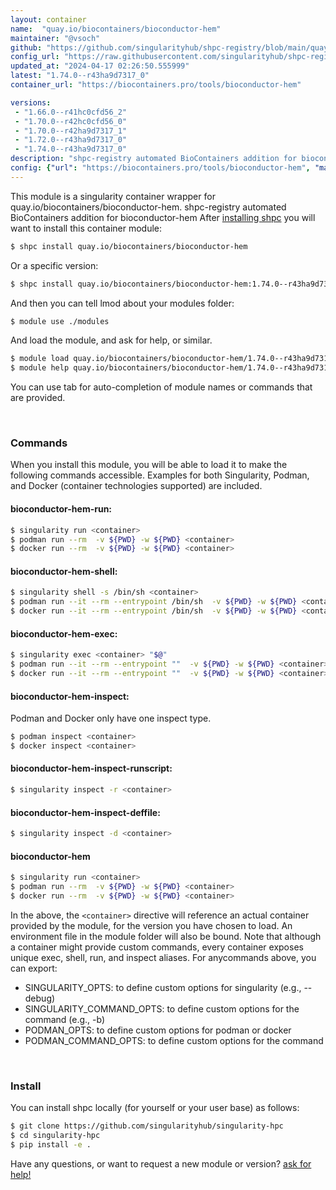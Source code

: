 ```yaml
---
layout: container
name:  "quay.io/biocontainers/bioconductor-hem"
maintainer: "@vsoch"
github: "https://github.com/singularityhub/shpc-registry/blob/main/quay.io/biocontainers/bioconductor-hem/container.yaml"
config_url: "https://raw.githubusercontent.com/singularityhub/shpc-registry/main/quay.io/biocontainers/bioconductor-hem/container.yaml"
updated_at: "2024-04-17 02:26:50.555999"
latest: "1.74.0--r43ha9d7317_0"
container_url: "https://biocontainers.pro/tools/bioconductor-hem"

versions:
 - "1.66.0--r41hc0cfd56_2"
 - "1.70.0--r42hc0cfd56_0"
 - "1.70.0--r42ha9d7317_1"
 - "1.72.0--r43ha9d7317_0"
 - "1.74.0--r43ha9d7317_0"
description: "shpc-registry automated BioContainers addition for bioconductor-hem"
config: {"url": "https://biocontainers.pro/tools/bioconductor-hem", "maintainer": "@vsoch", "description": "shpc-registry automated BioContainers addition for bioconductor-hem", "latest": {"1.74.0--r43ha9d7317_0": "sha256:998d08ae80c6afad2b5a30c4686e40e70238f61985b6005d0f1ec734f468a9bc"}, "tags": {"1.66.0--r41hc0cfd56_2": "sha256:f343026ca1a51388de57d91a6b7b0f403543773ee85a10c597b66bc2958c37c2", "1.70.0--r42hc0cfd56_0": "sha256:e3814ad5f3a4bf7aefbb354cfd2e2e5c87947a22a48692f193e1a1f7f412c62f", "1.70.0--r42ha9d7317_1": "sha256:9c94d15a865f7d1a7e2e555b444919242c4c271698353b576d249b1725ac05e3", "1.72.0--r43ha9d7317_0": "sha256:c1edf55d8349a690518c50342d58dff5536523976bb89641cbcca5b39fe51b31", "1.74.0--r43ha9d7317_0": "sha256:998d08ae80c6afad2b5a30c4686e40e70238f61985b6005d0f1ec734f468a9bc"}, "docker": "quay.io/biocontainers/bioconductor-hem"}
---
```


This module is a singularity container wrapper for quay.io/biocontainers/bioconductor-hem.
shpc-registry automated BioContainers addition for bioconductor-hem
After [installing shpc](#install) you will want to install this container module:


```bash
$ shpc install quay.io/biocontainers/bioconductor-hem
```

Or a specific version:

```bash
$ shpc install quay.io/biocontainers/bioconductor-hem:1.74.0--r43ha9d7317_0
```

And then you can tell lmod about your modules folder:

```bash
$ module use ./modules
```

And load the module, and ask for help, or similar.

```bash
$ module load quay.io/biocontainers/bioconductor-hem/1.74.0--r43ha9d7317_0
$ module help quay.io/biocontainers/bioconductor-hem/1.74.0--r43ha9d7317_0
```

You can use tab for auto-completion of module names or commands that are provided.

<br>

### Commands

When you install this module, you will be able to load it to make the following commands accessible.
Examples for both Singularity, Podman, and Docker (container technologies supported) are included.

#### bioconductor-hem-run:

```bash
$ singularity run <container>
$ podman run --rm  -v ${PWD} -w ${PWD} <container>
$ docker run --rm  -v ${PWD} -w ${PWD} <container>
```

#### bioconductor-hem-shell:

```bash
$ singularity shell -s /bin/sh <container>
$ podman run --it --rm --entrypoint /bin/sh  -v ${PWD} -w ${PWD} <container>
$ docker run --it --rm --entrypoint /bin/sh  -v ${PWD} -w ${PWD} <container>
```

#### bioconductor-hem-exec:

```bash
$ singularity exec <container> "$@"
$ podman run --it --rm --entrypoint ""  -v ${PWD} -w ${PWD} <container> "$@"
$ docker run --it --rm --entrypoint ""  -v ${PWD} -w ${PWD} <container> "$@"
```

#### bioconductor-hem-inspect:

Podman and Docker only have one inspect type.

```bash
$ podman inspect <container>
$ docker inspect <container>
```

#### bioconductor-hem-inspect-runscript:

```bash
$ singularity inspect -r <container>
```

#### bioconductor-hem-inspect-deffile:

```bash
$ singularity inspect -d <container>
```



#### bioconductor-hem

```bash
$ singularity run <container>
$ podman run --rm  -v ${PWD} -w ${PWD} <container>
$ docker run --rm  -v ${PWD} -w ${PWD} <container>
```


In the above, the `<container>` directive will reference an actual container provided
by the module, for the version you have chosen to load. An environment file in the
module folder will also be bound. Note that although a container
might provide custom commands, every container exposes unique exec, shell, run, and
inspect aliases. For anycommands above, you can export:

 - SINGULARITY_OPTS: to define custom options for singularity (e.g., --debug)
 - SINGULARITY_COMMAND_OPTS: to define custom options for the command (e.g., -b)
 - PODMAN_OPTS: to define custom options for podman or docker
 - PODMAN_COMMAND_OPTS: to define custom options for the command

<br>

### Install

You can install shpc locally (for yourself or your user base) as follows:

```bash
$ git clone https://github.com/singularityhub/singularity-hpc
$ cd singularity-hpc
$ pip install -e .
```

Have any questions, or want to request a new module or version? [ask for help!](https://github.com/singularityhub/singularity-hpc/issues)